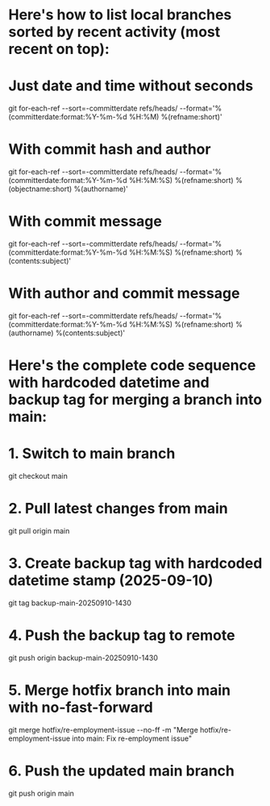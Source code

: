 # Here's how to list local branches sorted by recent activity (most recent on top):

# Just date and time without seconds
git for-each-ref --sort=-committerdate refs/heads/ --format='%(committerdate:format:%Y-%m-%d %H:%M) %(refname:short)'

# With commit hash and author
git for-each-ref --sort=-committerdate refs/heads/ --format='%(committerdate:format:%Y-%m-%d %H:%M:%S) %(refname:short) %(objectname:short) %(authorname)'

# With commit message
git for-each-ref --sort=-committerdate refs/heads/ --format='%(committerdate:format:%Y-%m-%d %H:%M:%S) %(refname:short) %(contents:subject)'

# With author and commit message
git for-each-ref --sort=-committerdate refs/heads/ --format='%(committerdate:format:%Y-%m-%d %H:%M:%S) %(refname:short) %(authorname) %(contents:subject)'


# Here's the complete code sequence with hardcoded datetime and backup tag for merging a branch into main:
# 1. Switch to main branch
git checkout main

# 2. Pull latest changes from main
git pull origin main

# 3. Create backup tag with hardcoded datetime stamp (2025-09-10)
git tag backup-main-20250910-1430

# 4. Push the backup tag to remote
git push origin backup-main-20250910-1430

# 5. Merge hotfix branch into main with no-fast-forward
git merge hotfix/re-employment-issue --no-ff -m "Merge hotfix/re-employment-issue into main: Fix re-employment issue"

# 6. Push the updated main branch
git push origin main
